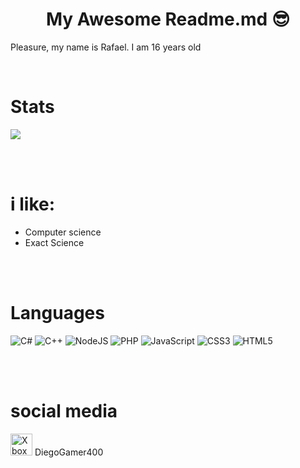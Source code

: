 <h1 align="center"> My Awesome Readme.md 😎 </h1>
<p>Pleasure, my name is Rafael. I am 16 years old</p>
<br/>

# Stats
<img src="https://github-readme-stats.vercel.app/api?username=AtomScript&count_private=true&theme=blueberry"/>

<br><br>

# i like:
- Computer science
- Exact Science

<br><br>

# Languages
<span>
<img alt="C#" src="https://img.shields.io/badge/c%23%20-%23239120.svg?&style=for-the-badge&logo=c-sharp&logoColor=white"/>
<img alt="C++" src="https://img.shields.io/badge/c++%20-%2300599C.svg?&style=for-the-badge&logo=c%2B%2B&ogoColor=white"/>
<img alt="NodeJS" src="https://img.shields.io/badge/node.js%20-%2343853D.svg?&style=for-the-badge&logo=node.js&logoColor=white"/>
<img alt="PHP" src="https://img.shields.io/badge/php-%23777BB4.svg?&style=for-the-badge&logo=php&logoColor=white"/>
<img alt="JavaScript" src="https://img.shields.io/badge/javascript%20-%23323330.svg?&style=for-the-badge&logo=javascript&logoColor=%23F7DF1E"/>
<img alt="CSS3" src="https://img.shields.io/badge/css3%20-%231572B6.svg?&style=for-the-badge&logo=css3&logoColor=white"/>
<img alt="HTML5" src="https://img.shields.io/badge/html5%20-%23E34F26.svg?&style=for-the-badge&logo=html5&logoColor=white"/>
</span>

<br><br>

# social media

<a><img alt="Xbox" src="https://img.shields.io/badge/xbox%20-%23107C10.svg?&style=for-the-badge&logo=xbox&logoColor=white" width="35px"/> DiegoGamer400</a>

